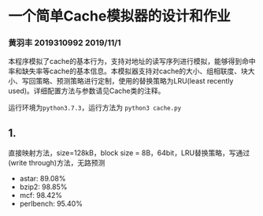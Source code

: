# 一个简单Cache模拟器的设计和作业

### 黄羽丰 2019310992 2019/11/1

本程序模拟了cache的基本行为，支持对地址的读写序列进行模拟，能够得到命中率和缺失率等cache的基本信息。本模拟器支持对cache的大小、组相联度、块大小、写回策略、预测策略进行定制，使用的替换策略为LRU(least recently used)。详细配置方法与参数请见Cache类的注释。

运行环境为`python3.7.3`，运行方法为
`python3 cache.py`

## 1. 
直接映射方法，size=128kB，block size = 8B，64bit，LRU替换策略，写通过(write through)方法，无路预测
* astar: 89.08%
* bzip2: 98.85%
* mcf: 98.42%
* perlbench: 95.40%


